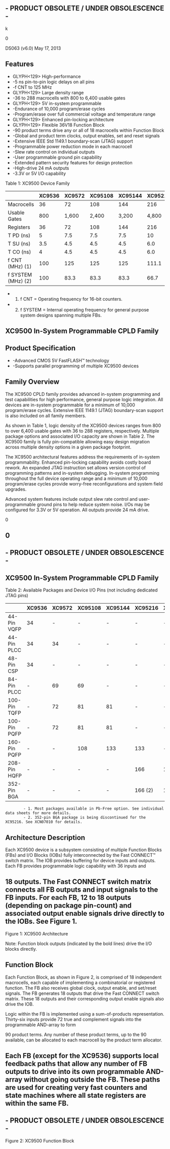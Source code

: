 ## - PRODUCT OBSOLETE / UNDER OBSOLESCENCE -

k

0

<!-- image -->

DS063 (v6.0) May 17, 2013

## Features

- GLYPH&lt;129&gt; High-performance
- -5 ns pin-to-pin logic delays on all pins
- -f CNT  to 125 MHz
- GLYPH&lt;129&gt; Large density range
- -36 to 288 macrocells with 800 to 6,400 usable gates
- GLYPH&lt;129&gt; 5V in-system programmable
- -Endurance of 10,000 program/erase cycles
- -Program/erase over full commercial voltage and temperature range
- GLYPH&lt;129&gt; Enhanced pin-locking architecture
- GLYPH&lt;129&gt; Flexible 36V18 Function Block
- -90 product terms drive any or all of 18 macrocells within Function Block
- -Global and product term clocks, output enables, set and reset signals
- -Extensive IEEE Std 1149.1 boundary-scan (JTAG) support
- -Programmable power reduction mode in each macrocell
- -Slew rate control on individual outputs
- -User programmable ground pin capability
- -Extended pattern security features for design protection
- -High-drive 24 mA outputs
- -3.3V or 5V I/O capability

Table  1: XC9500 Device Family

|                     |   XC9536 | XC9572   | XC95108   | XC95144   | XC95216   | XC95288   |
|---------------------|----------|----------|-----------|-----------|-----------|-----------|
| Macrocells          |     36   | 72       | 108       | 144       | 216       | 288       |
| Usable Gates        |    800   | 1,600    | 2,400     | 3,200     | 4,800     | 6,400     |
| Registers           |     36   | 72       | 108       | 144       | 216       | 288       |
| T PD  (ns)          |      5   | 7.5      | 7.5       | 7.5       | 10        | 15        |
| T SU  (ns)          |      3.5 | 4.5      | 4.5       | 4.5       | 6.0       | 8.0       |
| T CO  (ns)          |      4   | 4.5      | 4.5       | 4.5       | 6.0       | 8.0       |
| f CNT  (MHz) (1)    |    100   | 125      | 125       | 125       | 111.1     | 92.2      |
| f SYSTEM  (MHz) (2) |    100   | 83.3     | 83.3      | 83.3      | 66.7      | 56.6      |

- 1. f CNT  = Operating frequency for 16-bit counters.
- 2. f SYSTEM  = Internal operating frequency for general purpose system designs spanning multiple FBs.

## XC9500 In-System Programmable CPLD Family

## Product Specification

- -Advanced CMOS 5V FastFLASH™ technology
- -Supports parallel programming of multiple XC9500 devices

## Family Overview

The  XC9500  CPLD  family  provides  advanced  in-system programming  and  test  capabilities  for  high  performance, general purpose logic integration. All devices are in-system programmable  for  a  minimum  of  10,000  program/erase cycles. Extensive IEEE 1149.1 (JTAG) boundary-scan support is also included on all family members.

As shown in Table 1, logic density of the XC9500 devices ranges from 800 to over 6,400 usable gates with 36 to 288 registers, respectively. Multiple package options and associated I/O capacity are shown in Table 2. The XC9500 family  is  fully  pin-compatible  allowing  easy  design  migration across multiple density options in a given package footprint.

The  XC9500  architectural  features  address  the  requirements of in-system programmability. Enhanced pin-locking capability avoids costly board rework. An expanded JTAG instruction set allows version control of programming patterns  and  in-system  debugging.  In-system  programming throughout the full device operating range and a minimum of 10,000 program/erase cycles provide worry-free reconfigurations and system field upgrades.

Advanced system features include output slew rate control and user-programmable ground pins to help reduce system noise. I/Os may be configured for 3.3V or 5V operation. All outputs provide 24 mA drive.

0

0
---
## - PRODUCT OBSOLETE / UNDER OBSOLESCENCE -

## XC9500 In-System Programmable CPLD Family

<!-- image -->

Table  2: Available Packages and Device I/O Pins (not including dedicated JTAG pins)

|              | XC9536   | XC9572   | XC95108   | XC95144   | XC95216   | XC95288   |
|--------------|----------|----------|-----------|-----------|-----------|-----------|
| 44-Pin VQFP  | 34       | -        | -         | -         | -         | -         |
| 44-Pin PLCC  | 34       | 34       | -         | -         | -         | -         |
| 48-Pin CSP   | 34       | -        | -         | -         | -         | -         |
| 84-Pin PLCC  | -        | 69       | 69        | -         | -         | -         |
| 100-Pin TQFP | -        | 72       | 81        | 81        | -         | -         |
| 100-Pin PQFP | -        | 72       | 81        | 81        | -         | -         |
| 160-Pin PQFP | -        | -        | 108       | 133       | 133       | -         |
| 208-Pin HQFP | -        | -        | -         | -         | 166       | 168       |
| 352-Pin BGA  | -        | -        | -         | -         | 166 (2)   | 192       |

            - 1. Most packages available in Pb-Free option. See individual data sheets for more details.
            - 2. 352-pin BGA package is being discontinued for the XC95216. See XCN07010 for details.

## Architecture Description

Each XC9500 device is a subsystem consisting of multiple Function Blocks (FBs) and I/O Blocks (IOBs) fully interconnected  by  the  Fast CONNECT™  switch  matrix.  The  IOB provides buffering for device inputs and outputs. Each FB provides programmable logic capability with 36 inputs and

18 outputs. The Fast CONNECT switch matrix connects all FB outputs and input signals to the FB inputs. For each FB, 12  to  18  outputs  (depending  on  package  pin-count)  and associated output enable signals drive directly to the IOBs. See Figure 1.
---
<!-- image -->

Figure 1: XC9500 Architecture

<!-- image -->

Note: Function block outputs (indicated by the bold lines) drive the I/O blocks directly.

## Function Block

Each Function Block, as shown in Figure 2, is comprised of 18 independent macrocells, each capable of implementing a combinatorial or registered function. The FB also receives global clock, output enable, and set/reset signals. The FB generates 18 outputs that drive the Fast CONNECT switch matrix.  These  18  outputs  and  their  corresponding  output enable signals also drive the IOB.

Logic within the FB is implemented using a sum-of-products representation. Thirty-six inputs provide 72 true and complement signals into the programmable AND-array to form

90 product terms. Any number of these product terms, up to the 90 available, can be allocated to each macrocell by the product term allocator.

Each FB (except for the XC9536) supports local feedback paths that allow any number of FB outputs to drive into its own  programmable  AND-array  without  going  outside  the FB. These paths are used for creating very fast counters and state machines where all state registers are within the same FB.
---
## - PRODUCT OBSOLETE / UNDER OBSOLESCENCE -

<!-- image -->

Figure 2: XC9500 Function Block

<!-- image -->